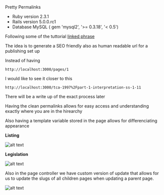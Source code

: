 Pretty Permalinks

* Ruby version
	2.3.1
* Rails version
	5.0.0.rc1
* Database
	MySQL ( gem 'mysql2', '>= 0.3.18', '< 0.5')

Following some of the tuttorial [linked phrase](http://blog.teamtreehouse.com/creating-vanity-urls-in-rails)

The idea is to generate a SEO friendly also as human readable url for a publishing set up

Instead of having 

`http://localhost:3000/pages/1` 

I would like to see it closer to this

`http://localhost:3000/tca-1997%2Fpart-1-interpretation-ss-1-11`

There will be a write up of the exact process later

Having the clean permalinks allows for easy access and understanding exactly where you are in the hirearchy

Also having a template variable stored in the page allows for differenciating appearance 

**Listing**

![alt text](http://res.cloudinary.com/dp20nga5l/image/upload/v1464089853/Screenshot_2016-05-24_12.36.40_qobezn.png "Listing layout view")

**Legislation**

![alt text](http://res.cloudinary.com/dp20nga5l/image/upload/v1464090019/Screenshot_2016-05-24_12.40.06_xeupjv.png "Legislation layout view")

Also in the page controller we have custom version of update that allows for us to update the slugs of all children pages when updating a parent page.

![alt text](http://res.cloudinary.com/dp20nga5l/image/upload/v1464090543/Screenshot_2016-05-24_12.48.51_x34cqm.png "Legislation layout view")